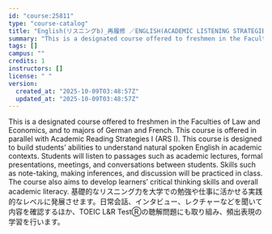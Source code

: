 ```yaml
---
id: "course:25811"
type: "course-catalog"
title: "English(リスニングb)_再履修 ／ENGLISH(ACADEMIC LISTENING STRATEGIES B)"
summary: "This is a designated course offered to freshmen in the Faculties of Law and Economics, and to majors of German and Frenc…"
tags: []
campus: ""
credits: 1
instructors: []
license: " "
version:
  created_at: "2025-10-09T03:48:57Z"
  updated_at: "2025-10-09T03:48:57Z"
---
```


This is a designated course offered to freshmen in the Faculties of Law and Economics, and to majors of German and French. This course is offered in parallel with Academic Reading Strategies I (ARS I). This course is designed to build students’ abilities to understand natural spoken English in academic contexts. Students will listen to passages such as academic lectures, formal presentations, meetings, and conversations between students. Skills such as note-taking, making inferences, and discussion will be practiced in class. The course also aims to develop learners’ critical thinking skills and overall academic literacy. 基礎的なリスニング力を大学での勉強や仕事に活かせる実践的なレベルに発展させます。日常会話、インタビュー、レクチャーなどを聞いて内容を確認するほか、TOEIC L&R TestⓇの聴解問題にも取り組み、頻出表現の学習を行います。
